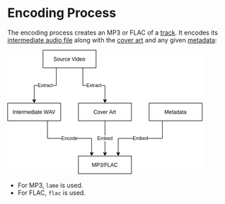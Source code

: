# Encoding Process

The encoding process creates an MP3 or FLAC of a [track](./track.md). It encodes its [intermediate audio file](./intermediate.md) along with the [cover art](./cover.md) and any given [metadata](./metadata.md):

![encoding diagram](./encoding.png)

- For MP3, `lame` is used.
- For FLAC, `flac` is used.